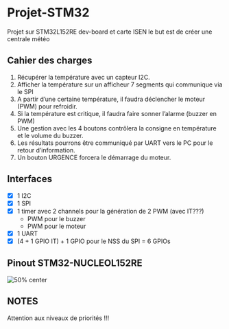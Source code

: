 # Projet-STM32
Projet sur STM32L152RE dev-board et carte ISEN
le but est de créer une centrale météo

## Cahier des charges
1.	Récupérer la température avec un capteur I2C.
2.	Afficher la température sur un afficheur 7 segments qui communique via le SPI
3.	A partir d’une certaine température, il faudra déclencher le moteur (PWM) pour refroidir.
4.	Si la température est critique, il faudra faire sonner l’alarme (buzzer en PWM)
5.	Une gestion avec les 4 boutons contrôlera la consigne en température et le volume du buzzer.
6.	Les résultats pourrons être communiqué par UART vers le PC pour le retour d’information.
7.	Un bouton URGENCE forcera le démarrage du moteur.

## Interfaces
- [x] 1 I2C
- [x] 1 SPI
- [x] 1 timer avec 2 channels pour la génération de 2 PWM (avec IT???)
	* PWM pour le buzzer
	* PWM pour le moteur
- [x] 1 UART
- [x] (4 + 1 GPIO IT) + 1 GPIO pour le NSS du SPI = 6 GPIOs
## Pinout STM32-NUCLEOL152RE

![50% center](nucleo64_revc_l152re_pinout.png)

## NOTES
Attention aux niveaux de priorités !!! 


